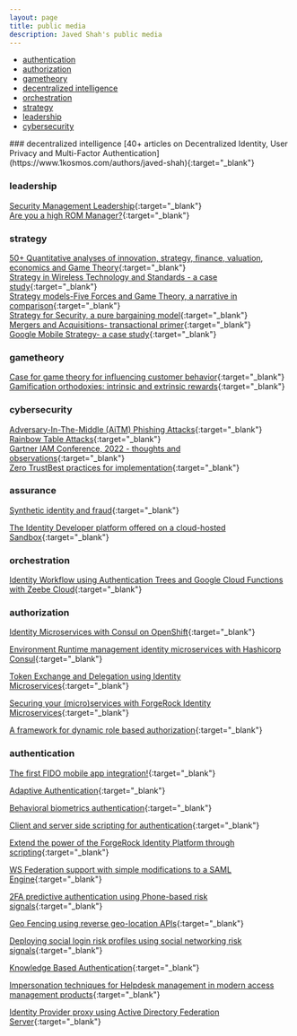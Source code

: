 ```yaml
---
layout: page
title: public media
description: Javed Shah's public media
---
```

<div class="navbar">
    <div class="navbar-inner">
        <ul class="nav">
            <li><a href="#authentication">authentication</a></li>
            <li><a href="#authorization">authorization</a></li>
            <li><a href="#gametheory">gametheory</a></li>
            <li><a href="#decentralized">decentralized intelligence</a></li>
            <li><a href="#orchestration">orchestration</a></li>
            <li><a href="#strategy">strategy</a></li>
            <li><a href="#leadership">leadership</a></li>
            <li><a href="#cybersecurity">cybersecurity</a></li>
        </ul>
    </div>
</div>
### <a name="decentralized"></a>decentralized intelligence
[40+ articles on Decentralized Identity, User Privacy and Multi-Factor Authentication](https://www.1kosmos.com/authors/javed-shah){:target="_blank"}<br>

### <a name="leadership"></a>leadership
[Security Management Leadership](https://theberkeleymba.org/2013/09/15/executive-leadership-for-security-management-guidelines-for-success/){:target="_blank"}<br>
[Are you a high ROM Manager?](https://theberkeleymba.org/2013/03/15/are-you-a-high-rom-manager-talking-managerial-energy-here-i/){:target="_blank"}<br>

### <a name="strategy"></a>strategy
[50+ Quantitative analyses of innovation, strategy, finance, valuation, economics and Game Theory](https://theberkeleymba.org){:target="_blank"}<br>
[Strategy in Wireless Technology and Standards - a case study](https://theberkeleymba.org/2014/01/16/strategy-in-wireless-technology-and-standards/){:target="_blank"}<br>
[Strategy models-Five Forces and Game Theory, a narrative in comparison](https://theberkeleymba.org/strategy-models-five-forces-and-game-thoery-a-narrative-in-comparison){:target="_blank"}<br>
[Strategy for Security, a pure bargaining model](https://theberkeleymba.org/2013/05/25/strategy-for-security-a-pure-bargaining-model){:target="_blank"}<br>
[Mergers and Acquisitions- transactional primer](https://theberkeleymba.org/2013/05/22/analysis-of-precedent-transactions-for-ma/){:target="_blank"}<br>
[Google Mobile Strategy- a case study](https://theberkeleymba.org/2014/01/18/googles-mobile-strategy/){:target="_blank"}<br>

### <a name="gametheory"></a>gametheory
[Case for game theory for influencing customer behavior](https://theberkeleymba.org/2013/09/01/gamification-1/){:target="_blank"}<br>
[Gamification orthodoxies: intrinsic and extrinsic rewards](https://theberkeleymba.org/2013/10/01/gamification-orthodoxies/){:target="_blank"}<br>

### <a name="cybersecurity"></a>cybersecurity
[Adversary-In-The-Middle (AiTM) Phishing Attacks](https://securityboulevard.com/2023/02/what-is-an-adversary-in-the-middle-aitm-phishing-attack/){:target="_blank"}<br>
[Rainbow Table Attacks](https://www.linkedin.com/pulse/rainbow-table-attacks-javed-shah){:target="_blank"}<br>
[Gartner IAM Conference, 2022 - thoughts and observations](https://www.linkedin.com/pulse/gartner-iam-thoughts-observations-javed-shah){:target="_blank"}<br>
[Zero TrustBest practices for implementation](https://www.linkedin.com/pulse/zero-trust-best-practices-implementation-javed-shah-mba-pmp){:target="_blank"}<br>

### <a name="assurance"></a>assurance
[Synthetic identity and fraud](https://www.linkedin.com/pulse/synthetic-identity-fraud-javed-shah){:target="_blank"}<br>

[The Identity Developer platform offered on a cloud-hosted Sandbox](https://www.1kosmos.com/authentication/1kosmos-developer-experience/){:target="_blank"}<br>

### <a name="orchestration"></a>orchestration
[Identity Workflow using Authentication Trees and Google Cloud Functions with Zeebe Cloud](https://community.forgerock.com/t/identity-workflow-with-am-using-zeebe-and-cloud-functions/354){:target="_blank"}<br>

### <a name="authorization"></a>authorization
[Identity Microservices with Consul on OpenShift](https://community.forgerock.com/t/forgerock-identity-microservices-with-consul-on-openshift){:target="_blank"}<br>

[Environment Runtime management identity microservices with Hashicorp Consul](https://community.forgerock.com/runtime-configuration-for-identity-microservices-using-consul){:target="_blank"}<br>

[Token Exchange and Delegation using Identity Microservices](https://community.forgerock.com/t/token-exchange-and-delegation-using-identity-microservices){:target="_blank"}<br>

[Securing your (micro)services with ForgeRock Identity Microservices](https://community.forgerock.com/t/securing-your-micro-services-with-forgerock-identity-microservices){:target="_blank"}<br>

[A framework for dynamic role based authorization](https://forgerock.org/2016/05/framework-dynamic-roles-assignments-openidm){:target="_blank"}<br>

### <a name="authentication"></a>authentication
[The first FIDO mobile app integration!](https://www.slideshare.net/ForgeRock/technical-overview-of-fido-solution){:target="_blank"}<br>

[Adaptive Authentication](https://www.linkedin.com/pulse/adaptive-authentication-javed-shah){:target="_blank"}<br>

[Behavioral biometrics authentication](https://www.linkedin.com/pulse/behavioral-biometrics-authentication-javed-shah-mba-pmp){:target="_blank"}<br>

[Client and server side scripting for authentication](https://wikis.forgerock.org/confluence/display/openam/Scripting+in+OpenAM+13){:target="_blank"}<br>

[Extend the power of the ForgeRock Identity Platform through scripting](https://www.slideshare.net/ForgeRock/webinar-extend-the-power-of-the-forgerock-identity-platform-through-scripting){:target="_blank"}<br>

[WS Federation support with simple modifications to a SAML Engine](https://wikis.forgerock.org/confluence/display/openam/WS-Federation+Custom+SP+Attribute+Mapper){:target="_blank"}<br>

[2FA predictive authentication using Phone-based risk signals](https://wikis.forgerock.org/confluence/display/openam/2FA+using+TeleSign+PhoneID+Score+API){:target="_blank"}<br>

[Geo Fencing using reverse geo-location APIs](https://wikis.forgerock.org/confluence/display/openam/Geo+Fencing+ReverseGeocode+API){:target="_blank"}<br>

[Deploying social login risk profiles using social networking risk signals](https://wikis.forgerock.org/confluence/pages/viewpage.action?pageId=30113981){:target="_blank"}<br>

[Knowledge Based Authentication](https://wikis.forgerock.org/confluence/display/openam/Implementing+Knowledge+Based+Authentication){:target="_blank"}<br>

[Impersonation techniques for Helpdesk management in modern access management products](https://forgerock.org/2016/02/impersonation-authentication-module-for-openam){:target="_blank"}<br>


[Identity Provider proxy using Active Directory Federation Server](https://wikis.forgerock.org/confluence/display/openam/IDP+Proxy+with+ADFS){:target="_blank"}<br>
